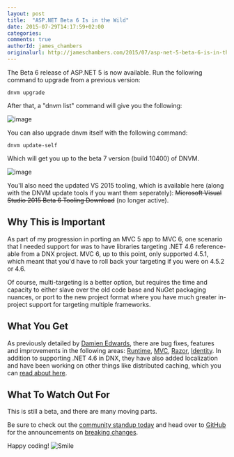 ```yaml
---
layout: post
title:  "ASP.NET Beta 6 Is in the Wild"
date: 2015-07-29T14:17:59+02:00
categories:
comments: true
authorId: james_chambers
originalurl: http://jameschambers.com/2015/07/asp-net-5-beta-6-is-in-the-wild/
---
```

The Beta 6 release of ASP.NET 5 is now available. Run the following command to upgrade from a previous version:

    dnvm upgrade

After that, a "dnvm list" command will give you the following:

<!--more-->

![image][1]

You can also upgrade dnvm itself with the following command:

    dnvm update-self

Which will get you up to the beta 7 version (build 10400) of DNVM.

![image][2]

You'll also need the updated VS 2015 tooling, which is available here (along with the DNVM update tools if you want them seperately): <span style="text-decoration: line-through;">Microsoft Visual Studio 2015 Beta 6 Tooling Download</span> (no longer active).

## Why This is Important

As part of my progression in porting an MVC 5 app to MVC 6, one scenario that I needed support for was to have libraries targeting .NET 4.6 reference-able from a DNX project. MVC 6, up to this point, only supported 4.5.1, which meant that you'd have to roll back your targeting if you were on 4.5.2 or 4.6.

Of course, multi-targeting is a better option, but requires the time and capacity to either slave over the old code base and NuGet packaging nuances, or port to the new project format where you have much greater in-project support for targeting multiple frameworks.

## What You Get

As previously detailed by [Damien Edwards][4], there are bug fixes, features and improvements in the following areas: [Runtime][5], [MVC][6], [Razor][7], [Identity][8]. In addition to supporting .NET 4.6 in DNX, they have also added localization and have been working on other things like distributed caching, which you can [read about here][9].

## What To Watch Out For

This is still a beta, and there are many moving parts.

Be sure to check out the [community standup today][10] and head over to [GitHub][11] for the announcements on [breaking changes][12].

Happy coding! ![Smile][13]

[1]: https://jcblogimages.blob.core.windows.net/img/2015/07/image22.png "image"
[2]: https://jcblogimages.blob.core.windows.net/img/2015/07/image_thumb6.png "image"
[4]: https://twitter.com/DamianEdwards
[5]: https://github.com/issues?utf8=%E2%9C%93&q=user%3Aaspnet+is%3Aissue+label%3Aenhancement+milestone%3A1.0.0-beta6
[6]: https://github.com/issues?utf8=%E2%9C%93&q=user%3Aaspnet+is%3Aissue+label%3Aenhancement+milestone%3A6.0.0-beta6
[7]: https://github.com/issues?utf8=%E2%9C%93&q=user%3Aaspnet+is%3Aissue+label%3Aenhancement+milestone%3A4.0.0-beta6
[8]: https://github.com/issues?utf8=%E2%9C%93&q=user%3Aaspnet+is%3Aissue+label%3Aenhancement+milestone%3A3.0.0-beta6
[9]: https://github.com/aspnet/Announcements/issues/43
[10]: https://live.asp.net/
[11]: https://github.com/aspnet/
[12]: https://github.com/aspnet/Announcements/issues
[13]: https://jcblogimages.blob.core.windows.net/img/2015/07/wlEmoticon-smile4.png
